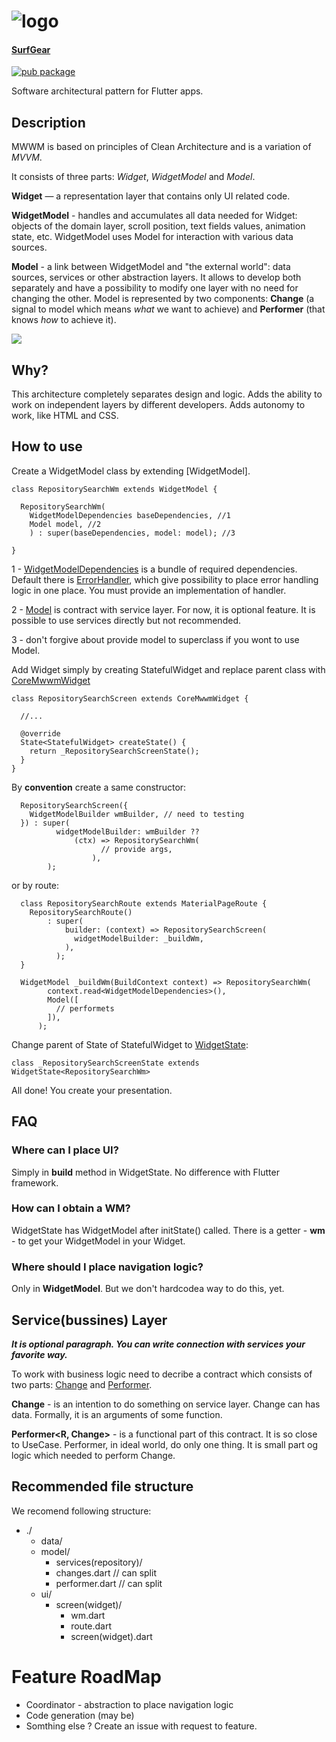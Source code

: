 <!--![logo](logo.gif)-->

# <img src="https://i.ibb.co/N719LCW/logo.png" title="logo" align="middle"/>

#### [SurfGear](https://github.com/surfstudio/SurfGear)
[![pub package](https://img.shields.io/pub/v/mwwm?label=mwwm)](https://pub.dev/packages/mwwm)

Software architectural pattern for Flutter apps.


## Description

MWWM is based on principles of Clean Architecture and is a variation of *MVVM*.

It consists of three parts: *Widget*, *WidgetModel* and *Model*.

**Widget** — a representation layer that contains only UI related code. 

**WidgetModel** - handles and accumulates all data needed for Widget:
objects of the domain layer, scroll position, text fields values, animation state, etc.
WidgetModel uses Model for interaction with various data sources.

**Model** - a link between WidgetModel and "the external world": data sources,
services or other abstraction layers. It allows to develop both separately and have
a possibility to modify one layer with no need for changing the other. Model is
represented by two components: **Change** (a signal to model which means *what* we want
to achieve) and **Performer** (that knows *how* to achieve it).

![](https://github.com/surfstudio/mwwm/blob/dev/doc/images/mwwm.png?raw=true) 

## Why?

This architecture completely separates design and logic. Adds the ability to work on independent layers by different developers. Adds autonomy to work, like HTML and CSS.

##  How to use

Create a WidgetModel class by extending [WidgetModel].
```
class RepositorySearchWm extends WidgetModel {

  RepositorySearchWm(
    WidgetModelDependencies baseDependencies, //1
    Model model, //2
    ) : super(baseDependencies, model: model); //3

}
``` 
1 - [WidgetModelDependencies](./lib/src/dependencies/wm_dependencies.dart) is a bundle of required dependencies. Default there is [ErrorHandler](./lib/src/error/error_handler.dart), which 
give possibility to place error handling logic in one place. You must provide an implementation of handler.

2 - [Model](./lib/src/model/model.dart) is contract with service layer. For now, it is optional feature. It is possible to use services directly but 
not recommended.

3 - don't forgive about provide model to superclass if you wont to use Model.

Add Widget simply by creating StatefulWidget and replace parent class with [CoreMwwmWidget](./lib/src/widget_state.dart)

```
class RepositorySearchScreen extends CoreMwwmWidget {

  //...

  @override
  State<StatefulWidget> createState() {
    return _RepositorySearchScreenState();
  }
}
```

By **convention** create a same constructor:
```
  RepositorySearchScreen({
    WidgetModelBuilder wmBuilder, // need to testing
  }) : super(
          widgetModelBuilder: wmBuilder ??
              (ctx) => RepositorySearchWm(
                    // provide args,
                  ),
        );
```
or by route:
```
  class RepositorySearchRoute extends MaterialPageRoute {
    RepositorySearchRoute()
        : super(
            builder: (context) => RepositorySearchScreen(
              widgetModelBuilder: _buildWm,
            ),
          );
  }

  WidgetModel _buildWm(BuildContext context) => RepositorySearchWm(
        context.read<WidgetModelDependencies>(),
        Model([
          // performets
        ]),
      );
```

Change parent of State of StatefulWidget to [WidgetState](./lib/src/widget_state.dart):
```
class _RepositorySearchScreenState extends WidgetState<RepositorySearchWm>
```

All done! You create your presentation.

## FAQ

### Where can I place UI?

Simply in **build** method in WidgetState. No difference with Flutter framework.

### How can I obtain a WM?

WidgetState has WidgetModel after initState() called.
There is a getter - **wm** - to get your WidgetModel in your Widget.

### Where should I place navigation logic?

Only in **WidgetModel**. But we don't hardcodea way to do this, yet.

## Service(bussines) Layer

***It is optional paragraph. You can write connection with services your favorite way.***

To work with business logic need to decribe a contract which consists of two parts: [Change](./lib/src/model/changes/changes.dart) and [Performer](./lib/src/model/performer/performer.dart).

**Change** - is an intention to do something on service layer. Change can has data. Formally, it is an arguments of some function.

**Performer<R, Change>** - is a functional part of this contract. It is so close to UseCase. Performer, in ideal world, do only one thing. It is small part og logic which needed to perform Change.

## Recommended file structure

We recomend following structure:

- ./
  - data/
  - model/
    - services(repository)/
    - changes.dart  // can split
    - performer.dart // can split
  - ui/
    - screen(widget)/
      - wm.dart
      - route.dart
      - screen(widget).dart   


# Feature RoadMap

- Coordinator - abstraction to place navigation logic
- Code generation (may be)
- Somthing else ? Create an issue with request to feature.
